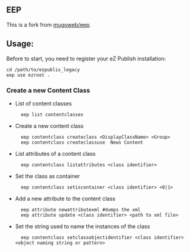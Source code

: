 EEP
---
This is a fork from [mugoweb/eep](https://github.com/mugoweb/eep).


## Usage:

Before to start, you need to register your eZ Publish installation:

    cd /path/to/ezpublis_legacy
    eep use ezroot .
    

### Create a new Content Class

* List of content classes

		eep list contentclasses
	
* Create a new content class

		eep contentclass createclass <DisplayClassName> <Group>
		eep contentclass createclassuse  News Content

* List attributes of a content class

		eep contentclass listattributes <class identifier>

* Set the class as container 

		eep contentclass setiscontainer <class identifier> <0|1>

* Add a new attribute to the content class

		eep attribute newattributexml #dumps the xml
		eep attribute update <class identifier> <path to xml file>

* Set the string used to name the instances of the class

		eep contentclass setclassobjectidentifier <class identifier> <object naming string or pattern>

